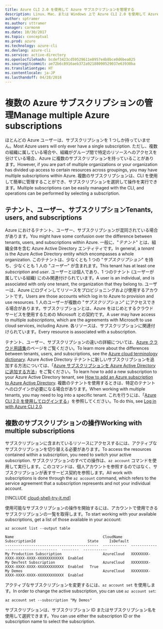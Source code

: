 ```yaml
---
title: Azure CLI 2.0 を使用して Azure サブスクリプションを管理する
description: Linux、Mac、または Windows 上で Azure CLI 2.0 を使用して Azure サブスクリプションを管理します。
author: sptramer
ms.author: sttramer
manager: carmonm
ms.date: 10/30/2017
ms.topic: conceptual
ms.prod: azure
ms.technology: azure-cli
ms.devlang: azure-cli
ms.service: active-directory
ms.openlocfilehash: bcdef3423cd59529611e8957e4b8bce0d6bea825
ms.sourcegitcommit: ae72b6c8916aeb372a92188090529037e63930ba
ms.translationtype: HT
ms.contentlocale: ja-JP
ms.lasthandoff: 04/28/2018
---
```

# <a name="manage-multiple-azure-subscriptions"></a><span data-ttu-id="80bd6-103">複数の Azure サブスクリプションの管理</span><span class="sxs-lookup"><span data-stu-id="80bd6-103">Manage multiple Azure subscriptions</span></span>

<span data-ttu-id="80bd6-104">ほとんどの Azure ユーザーは、サブスクリプションを 1 つしか持っていません。</span><span class="sxs-lookup"><span data-stu-id="80bd6-104">Most Azure users will only ever have a single subscription.</span></span> <span data-ttu-id="80bd6-105">ただし、複数の組織に属している場合や、組織がグループ間で特定のリソースへのアクセスを分けている場合、Azure に複数のサブスクリプションを持っていることがあります。</span><span class="sxs-lookup"><span data-stu-id="80bd6-105">However, if you are part of multiple organizations or your organization has divided up access to certain resources across groupings, you may have multiple subscriptions within Azure.</span></span> <span data-ttu-id="80bd6-106">複数のサブスクリプションは、CLI を使用して簡単に管理することができ、サブスクリプションを選択して操作を実行できます。</span><span class="sxs-lookup"><span data-stu-id="80bd6-106">Multiple subscriptions can be easily managed with the CLI, and operations can be performed by selecting a subscription.</span></span>

## <a name="tenants-users-and-subscriptions"></a><span data-ttu-id="80bd6-107">テナント、ユーザー、サブスクリプション</span><span class="sxs-lookup"><span data-stu-id="80bd6-107">Tenants, users, and subscriptions</span></span>

<span data-ttu-id="80bd6-108">Azure におけるテナント、ユーザー、サブスクリプションが混同されている場合があります。</span><span class="sxs-lookup"><span data-stu-id="80bd6-108">You might have some confusion over the difference between tenants, users, and subscriptions within Azure.</span></span> <span data-ttu-id="80bd6-109">一般に、"_テナント_" とは、組織全体を含む Azure Active Directory エンティティです。</span><span class="sxs-lookup"><span data-stu-id="80bd6-109">In general, a _tenant_ is the Azure Active Directory entity which encompasses a whole organization.</span></span> <span data-ttu-id="80bd6-110">このテナントは、少なくとも 1 つの "_サブスクリプション_" を持ち、少なくとも 1 人の "_ユーザー_" が含まれます。</span><span class="sxs-lookup"><span data-stu-id="80bd6-110">This tenant has at least one _subscription_ and _user_.</span></span> <span data-ttu-id="80bd6-111">ユーザーとは個人であり、1 つのテナント (ユーザーが属している組織) にのみ関連付けられています。</span><span class="sxs-lookup"><span data-stu-id="80bd6-111">A user is an individual, and is associated with only one tenant, the organization that they belong to.</span></span> <span data-ttu-id="80bd6-112">ユーザーは、Azure にログインしてリソースをプロビジョニングおよび使用するアカウントです。</span><span class="sxs-lookup"><span data-stu-id="80bd6-112">Users are those accounts which log in to Azure to provision and use resources.</span></span> <span data-ttu-id="80bd6-113">1 人のユーザーが複数の "_サブスクリプション_" にアクセスできる場合があります。サブスクリプションとは、Azure をはじめとするクラウド サービスを使用するための Microsoft との契約です。</span><span class="sxs-lookup"><span data-stu-id="80bd6-113">A user may have access to multiple _subscriptions_, which are the agreements with Microsoft to use cloud services, including Azure.</span></span> <span data-ttu-id="80bd6-114">各リソースは、サブスクリプションに関連付けられています。</span><span class="sxs-lookup"><span data-stu-id="80bd6-114">Every resource is associated with a subscription.</span></span>

<span data-ttu-id="80bd6-115">テナント、ユーザー、サブスクリプションの違いの詳細については、[Azure クラウド用語集](/azure/azure-glossary-cloud-terminology)のページをご覧ください。</span><span class="sxs-lookup"><span data-stu-id="80bd6-115">To learn more about the differences between tenants, users, and subscriptions, see the [Azure cloud terminology dictionary](/azure/azure-glossary-cloud-terminology).</span></span>
<span data-ttu-id="80bd6-116">Azure Active Directory テナントに新しいサブスクリプションを追加する方法については、「[Azure サブスクリプションを Azure Active Directory に追加する方法](/azure/active-directory/active-directory-how-subscriptions-associated-directory)」をご覧ください。</span><span class="sxs-lookup"><span data-stu-id="80bd6-116">To learn how to add a new subscription to your Azure Active Directory tenant, see [How to add an Azure subscription to Azure Active Directory](/azure/active-directory/active-directory-how-subscriptions-associated-directory).</span></span>
<span data-ttu-id="80bd6-117">複数のテナントを使用するときは、特定のテナントへのログインが必要になる場合があります。</span><span class="sxs-lookup"><span data-stu-id="80bd6-117">When working with multiple tenants, you may need to log into a specific tenant.</span></span> <span data-ttu-id="80bd6-118">これを行うには、「[Azure CLI 2.0 を使用してログインする](/cli/azure/authenticate-azure-cli)」を参照してください。</span><span class="sxs-lookup"><span data-stu-id="80bd6-118">To do this, see [Log in with Azure CLI 2.0](/cli/azure/authenticate-azure-cli).</span></span>

## <a name="working-with-multiple-subscriptions"></a><span data-ttu-id="80bd6-119">複数のサブスクリプションの操作</span><span class="sxs-lookup"><span data-stu-id="80bd6-119">Working with multiple subscriptions</span></span>

<span data-ttu-id="80bd6-120">サブスクリプションに含まれているリソースにアクセスするには、アクティブなサブスクリプションを切り替える必要があります。</span><span class="sxs-lookup"><span data-stu-id="80bd6-120">To access the resources contained within a subscription, you need to switch your active subscription.</span></span> <span data-ttu-id="80bd6-121">サブスクリプションのすべての操作は、`az account` コマンドを使用して実行します。このコマンドは、個人アカウントを参照するのではなく、サブスクリプションが表すサービス契約を参照します。</span><span class="sxs-lookup"><span data-stu-id="80bd6-121">All work with subscriptions is done through the `az account` command, which refers to the service agreement that a subscription represents and not your individual account.</span></span>

[!INCLUDE [cloud-shell-try-it.md](includes/cloud-shell-try-it.md)]

<span data-ttu-id="80bd6-122">使用可能なサブスクリプションの操作を開始するには、アカウントで使用できるサブスクリプションの一覧を取得します。</span><span class="sxs-lookup"><span data-stu-id="80bd6-122">To start working with your available subscriptions, get a list of those available in your account:</span></span>

```azurecli-interactive
az account list --output table
```

```Output
Name                                         CloudName    SubscriptionId                        State     IsDefault
-------------------------------------------  -----------  ------------------------------------  --------  -----------
My Production Subscription                   AzureCloud   XXXXXXXX-XXXX-XXXX-XXXX-XXXXXXXXXXXX  Enabled
My DevTest Subscription                      AzureCloud   XXXXXXXX-XXXX-XXXX-XXXX-XXXXXXXXXXXX  Enabled   True
My Demos                                     AzureCloud   XXXXXXXX-XXXX-XXXX-XXXX-XXXXXXXXXXXX  Enabled
```

<span data-ttu-id="80bd6-123">アクティブなサブスクリプションを変更するには、`az account set` を使用します。</span><span class="sxs-lookup"><span data-stu-id="80bd6-123">In order to change the active subscription, you can use `az account set`:</span></span>

```azurecli-interactive
az account set --subscription "My Demos"
```

<span data-ttu-id="80bd6-124">サブスクリプションは、サブスクリプション ID またはサブスクリプション名を使用して選択できます。</span><span class="sxs-lookup"><span data-stu-id="80bd6-124">You can use either the subscription ID or the subscription name to select the subscription.</span></span>

